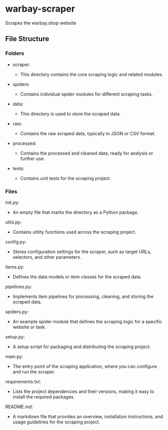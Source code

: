 # warbay-scraper

Scrapes the warbay.shop website

## File Structure

### Folders

- scraper:

  - This directory contains the core scraping logic and related modules.

- spiders:

  - Contains individual spider modules for different scraping tasks.

- data:

  - This directory is used to store the scraped data.

- raw:

  - Contains the raw scraped data, typically in JSON or CSV format.

- processed:

  - Contains the processed and cleaned data, ready for analysis or further use.

- tests:

  - Contains unit tests for the scraping project.

### Files

init.py:

- An empty file that marks the directory as a Python package.

utils.py:

- Contains utility functions used across the scraping project.

config.py:

- Stores configuration settings for the scraper, such as target URLs, selectors, and other parameters.

items.py:

- Defines the data models or item classes for the scraped data.

pipelines.py:

- Implements item pipelines for processing, cleaning, and storing the scraped data.

spiders.py:

- An example spider module that defines the scraping logic for a specific website or task.

setup.py:

- A setup script for packaging and distributing the scraping project.

main.py:

- The entry point of the scraping application, where you can configure and run the scraper.

requirements.txt:

- Lists the project dependencies and their versions, making it easy to install the required packages.

README.md:

- A markdown file that provides an overview, installation instructions, and usage guidelines for the scraping project.

